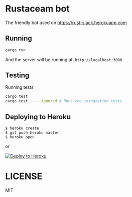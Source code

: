 # Rustaceam bot
The friendly bot used on https://rust-slack.herokuapp.com

## Running
```bash
cargo run
```
And the server will be running at: `http://localhost:3000`

## Testing
Running tests
```bash
cargo test
cargo test -- --ignored # Runs the integration tests
```

## Deploying to Heroku

```
$ heroku create
$ git push heroku master
$ heroku open
```
or

[![Deploy to Heroku](https://www.herokucdn.com/deploy/button.png)](https://heroku.com/deploy)

# LICENSE
MIT
